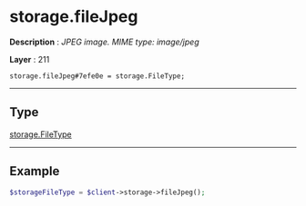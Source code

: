 # storage.fileJpeg

**Description** : *JPEG image. MIME type: image/jpeg*

**Layer** : 211

```tl
storage.fileJpeg#7efe0e = storage.FileType;
```

---

## Type

[storage.FileType](type/storage.FileType)

---

## Example

```php
$storageFileType = $client->storage->fileJpeg();
```
